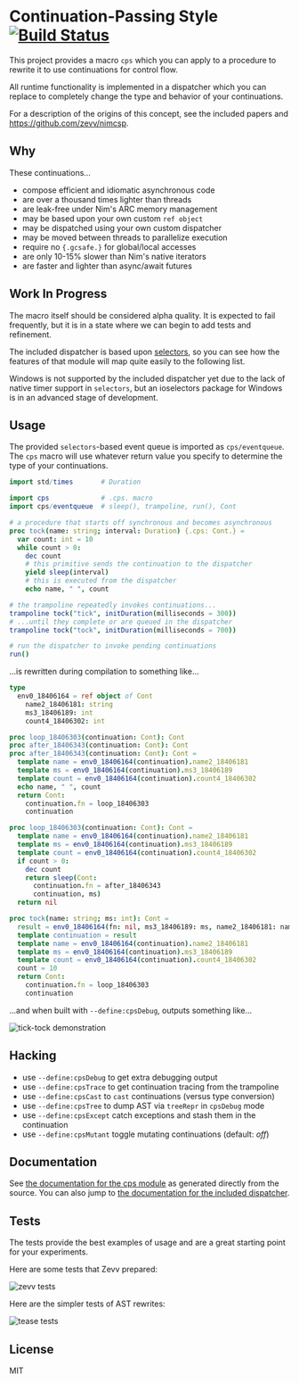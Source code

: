 # Continuation-Passing Style [![Build Status](https://travis-ci.org/disruptek/cps.svg?branch=master)](https://travis-ci.org/disruptek/cps)

This project provides a macro `cps` which you can apply to a procedure to
rewrite it to use continuations for control flow.

All runtime functionality is implemented in a dispatcher which you can replace
to completely change the type and behavior of your continuations.

For a description of the origins of this concept, see the included papers
and https://github.com/zevv/nimcsp.

## Why

These continuations...

- compose efficient and idiomatic asynchronous code
- are over a thousand times lighter than threads
- are leak-free under Nim's ARC memory management
- may be based upon your own custom `ref object`
- may be dispatched using your own custom dispatcher
- may be moved between threads to parallelize execution
- require no `{.gcsafe.}` for global/local accesses
- are only 10-15% slower than Nim's native iterators
- are faster and lighter than async/await futures

## Work In Progress

The macro itself should be considered alpha quality. It is expected to
fail frequently, but it is in a state where we can begin to add tests and
refinement.

The included dispatcher is based upon
[selectors](https://nim-lang.org/docs/selectors.html), so you can see how the
features of that module will map quite easily to the following list.

Windows is not supported by the included dispatcher yet due to the lack of
native timer support in `selectors`, but an ioselectors package for Windows
is in an advanced stage of development.

## Usage

The provided `selectors`-based event queue is imported as `cps/eventqueue`. The
`cps` macro will use whatever return value you specify to determine the type of
your continuations.

```nim
import std/times       # Duration

import cps             # .cps. macro
import cps/eventqueue  # sleep(), trampoline, run(), Cont

# a procedure that starts off synchronous and becomes asynchronous
proc tock(name: string; interval: Duration) {.cps: Cont.} =
  var count: int = 10
  while count > 0:
    dec count
    # this primitive sends the continuation to the dispatcher
    yield sleep(interval)
    # this is executed from the dispatcher
    echo name, " ", count

# the trampoline repeatedly invokes continuations...
trampoline tock("tick", initDuration(milliseconds = 300))
# ...until they complete or are queued in the dispatcher
trampoline tock("tock", initDuration(milliseconds = 700))

# run the dispatcher to invoke pending continuations
run()
```
...is rewritten during compilation to something like...

```nim
type
  env0_18406164 = ref object of Cont
    name2_18406181: string
    ms3_18406189: int
    count4_18406302: int

proc loop_18406303(continuation: Cont): Cont
proc after_18406343(continuation: Cont): Cont
proc after_18406343(continuation: Cont): Cont =
  template name = env0_18406164(continuation).name2_18406181
  template ms = env0_18406164(continuation).ms3_18406189
  template count = env0_18406164(continuation).count4_18406302
  echo name, " ", count
  return Cont:
    continuation.fn = loop_18406303
    continuation

proc loop_18406303(continuation: Cont): Cont =
  template name = env0_18406164(continuation).name2_18406181
  template ms = env0_18406164(continuation).ms3_18406189
  template count = env0_18406164(continuation).count4_18406302
  if count > 0:
    dec count
    return sleep(Cont:
      continuation.fn = after_18406343
      continuation, ms)
  return nil

proc tock(name: string; ms: int): Cont =
  result = env0_18406164(fn: nil, ms3_18406189: ms, name2_18406181: name)
  template continuation = result
  template name = env0_18406164(continuation).name2_18406181
  template ms = env0_18406164(continuation).ms3_18406189
  template count = env0_18406164(continuation).count4_18406302
  count = 10
  return Cont:
    continuation.fn = loop_18406303
    continuation
```
...and when built with `--define:cpsDebug`, outputs something like...

![tick-tock demonstration](docs/demo.svg "tick-tock demonstration")

## Hacking

- use `--define:cpsDebug` to get extra debugging output
- use `--define:cpsTrace` to get continuation tracing from the trampoline
- use `--define:cpsCast` to `cast` continuations (versus type conversion)
- use `--define:cpsTree` to dump AST via `treeRepr` in `cpsDebug` mode
- use `--define:cpsExcept` catch exceptions and stash them in the continuation
- use `--define:cpsMutant` toggle mutating continuations (default: _off_)

## Documentation

See [the documentation for the cps module](https://disruptek.github.io/cps/cps.html) as generated directly from the source.
You can also jump to [the documentation for the included dispatcher](https://disruptek.github.io/cps/cps/eventqueue.html).

## Tests

The tests provide the best examples of usage and are a great starting point for
your experiments.

Here are some tests that Zevv prepared:

![zevv tests](docs/tzevv.svg "zevv tests")

Here are the simpler tests of AST rewrites:

![tease tests](docs/tease.svg "tease tests")

## License
MIT
